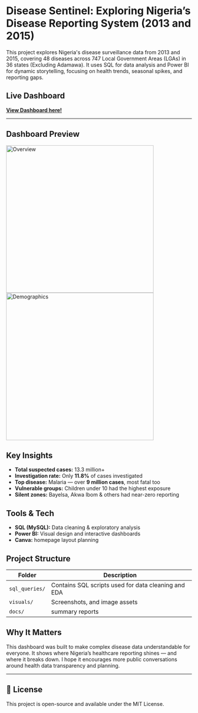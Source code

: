 # Disease Sentinel: Exploring Nigeria’s Disease Reporting System (2013 and 2015)

This project explores Nigeria's disease surveillance data from 2013 and 2015, covering 48 diseases across 747 Local Government Areas (LGAs) in 36 states (Excluding Adamawa). It uses SQL for data analysis and Power BI for dynamic storytelling, focusing on health trends, seasonal spikes, and reporting gaps.

##  Live Dashboard

 **[View Dashboard here!](https://app.powerbi.com/view?r=eyJrIjoiN2Q3ZmZlOGEtMDI4YS00YjMwLTk4N2YtOWY1NWZjNWY4N2NiIiwidCI6IjA3YTAwYzJhLTAxZDItNDYwNC04N2YyLTJmN2MwYzQ5ODIwZiJ9&embedImagePlaceholder=true&pageName=c0fea1307a94473a8f3a)**
 
---

## Dashboard Preview 
<p float="left">
  <img src="https://github.com/user-attachments/assets/ac022548-f8f6-4176-99e7-4ec5b9b526c8" alt="Overview" width="400"/>
  <img src="https://github.com/user-attachments/assets/2b4839fc-bfe9-4a44-afda-b450e7d96409" alt="Demographics" width="400"/>
</p>





## Key Insights

- **Total suspected cases:** 13.3 million+  
- **Investigation rate:** Only **11.8%** of cases investigated  
- **Top disease:** Malaria — over **9 million cases**, most fatal too  
- **Vulnerable groups:** Children under 10 had the highest exposure  
- **Silent zones:** Bayelsa, Akwa Ibom & others had near-zero reporting  

## Tools & Tech

- **SQL (MySQL):** Data cleaning & exploratory analysis  
- **Power BI:** Visual design and interactive dashboards  
- **Canva:** homepage layout planning  

## Project Structure

| Folder | Description |
|--------|-------------|
| `sql_queries/` | Contains SQL scripts used for data cleaning and EDA |
| `visuals/` | Screenshots, and image assets |
| `docs/` | summary reports |

## Why It Matters

This dashboard was built to make complex disease data understandable for everyone. It shows where Nigeria’s healthcare reporting shines — and where it breaks down. I hope it encourages more public conversations around health data transparency and planning.

---

## 📄 License

This project is open-source and available under the MIT License.

